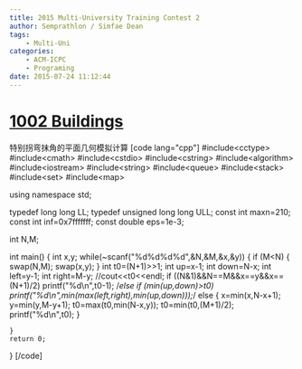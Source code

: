 ```yaml
---
title: 2015 Multi-University Training Contest 2
author: Semprathlon / Simfae Dean
tags:
	- Multi-Uni
categories:
	- ACM-ICPC
	- Programing
date: 2015-07-24 11:12:44
---
```

[1002 Buildings](http://acm.hdu.edu.cn/showproblem.php?pid=5301)
====
特别拐弯抹角的平面几何模拟计算
[code lang="cpp"]
#include&lt;cctype&gt;
#include&lt;cmath&gt;
#include&lt;cstdio&gt;
#include&lt;cstring&gt;
#include&lt;algorithm&gt;
#include&lt;iostream&gt;
#include&lt;string&gt;
#include&lt;queue&gt;
#include&lt;stack&gt;
#include&lt;set&gt;
#include&lt;map&gt;

using namespace std;

typedef long long LL;
typedef unsigned long long ULL;
const int maxn=210;
const int inf=0x7fffffff;
const double eps=1e-3;

int N,M;


int main()
{
    int x,y;
    while(~scanf(&quot;%d%d%d%d&quot;,&amp;N,&amp;M,&amp;x,&amp;y))
    {
        if (M&lt;N)
        {
            swap(N,M);
            swap(x,y);
        }
            int t0=(N+1)&gt;&gt;1;
            int up=x-1;
            int down=N-x;
            int left=y-1;
            int right=M-y;
            //cout&lt;&lt;t0&lt;&lt;endl;
            if ((N&amp;1)&amp;&amp;N==M&amp;&amp;x==y&amp;&amp;x==(N+1)/2)
                printf(&quot;%d\n&quot;,t0-1);
            /*else if (min(up,down)&gt;t0)
                printf(&quot;%d\n&quot;,min(max(left,right),min(up,down)));*/
            else
            {
                x=min(x,N-x+1);
                y=min(y,M-y+1);
                t0=max(t0,min(N-x,y));
                t0=min(t0,(M+1)/2);
                printf(&quot;%d\n&quot;,t0);
            }

    }
    return 0;
}
[/code]